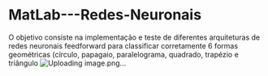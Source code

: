 # MatLab---Redes-Neuronais
O objetivo consiste na implementação e teste de diferentes arquiteturas de redes  neuronais feedforward para classificar corretamente 6 formas geométricas (círculo, papagaio,  paralelograma, quadrado, trapézio e triângulo
![Uploading image.png…]()
